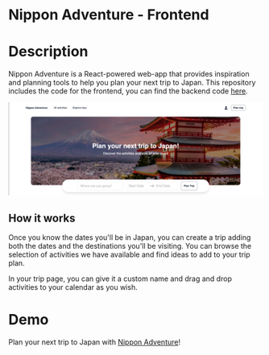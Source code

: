 # Nippon Adventure - Frontend

# Description

Nippon Adventure is a React-powered web-app that provides inspiration and planning tools to help you plan your next trip to Japan. This repository includes the code for the frontend, you can find the backend code [here](https://github.com/japan-lovers/japan-planner-backend).

<img src="./public/nippon-adventure.jpg"/>

## How it works

Once you know the dates you'll be in Japan, you can create a trip adding both the dates and the destinations you'll be visiting. You can browse the selection of activities we have available and find ideas to add to your trip plan.

In your trip page, you can give it a custom name and drag and drop activities to your calendar as you wish.

# Demo

Plan your next trip to Japan with [Nippon Adventure](https://nippon-adventure.netlify.app/)!
